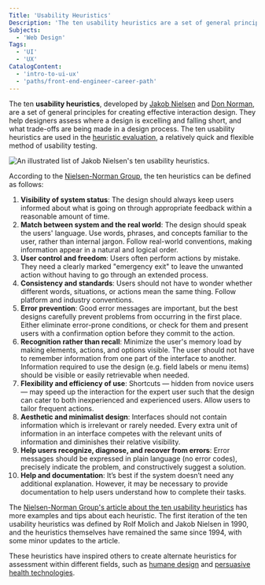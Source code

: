 ```yaml
---
Title: 'Usability Heuristics'
Description: 'The ten usability heuristics are a set of general principles for creating effective interaction design.'
Subjects:
  - 'Web Design'
Tags:
  - 'UI'
  - 'UX'
CatalogContent:
  - 'intro-to-ui-ux'
  - 'paths/front-end-engineer-career-path'
---
```


The ten **usability heuristics**, developed by [Jakob Nielsen](https://www.nngroup.com/people/jakob-nielsen/) and [Don Norman](https://jnd.org/), are a set of general principles for creating effective interaction design. They help designers assess where a design is excelling and falling short, and what trade-offs are being made in a design process. The ten usability heuristics are used in the [heuristic evaluation](https://www.codecademy.com/resources/docs/uiux/heuristic-evaluation), a relatively quick and flexible method of usability testing.

![An illustrated list of Jakob Nielsen's ten usability heuristics.](https://static-assets.codecademy.com/Courses/intro-to-ui-and-ux/key-methodologies/usability-heuristics.png)

According to the [Nielsen-Norman Group](https://www.nngroup.com/articles/ten-usability-heuristics/), the ten heuristics can be defined as follows:

1. **Visibility of system status**: The design should always keep users informed about what is going on through appropriate feedback within a reasonable amount of time.
2. **Match between system and the real world**: The design should speak the users' language. Use words, phrases, and concepts familiar to the user, rather than internal jargon. Follow real-world conventions, making information appear in a natural and logical order.
3. **User control and freedom**: Users often perform actions by mistake. They need a clearly marked "emergency exit" to leave the unwanted action without having to go through an extended process.
4. **Consistency and standards**: Users should not have to wonder whether different words, situations, or actions mean the same thing. Follow platform and industry conventions.
5. **Error prevention**: Good error messages are important, but the best designs carefully prevent problems from occurring in the first place. Either eliminate error-prone conditions, or check for them and present users with a confirmation option before they commit to the action.
6. **Recognition rather than recall**: Minimize the user's memory load by making elements, actions, and options visible. The user should not have to remember information from one part of the interface to another. Information required to use the design (e.g. field labels or menu items) should be visible or easily retrievable when needed.
7. **Flexibility and efficiency of use**: Shortcuts — hidden from novice users — may speed up the interaction for the expert user such that the design can cater to both inexperienced and experienced users. Allow users to tailor frequent actions.
8. **Aesthetic and minimalist design**: Interfaces should not contain information which is irrelevant or rarely needed. Every extra unit of information in an interface competes with the relevant units of information and diminishes their relative visibility.
9. **Help users recognize, diagnose, and recover from errors**: Error messages should be expressed in plain language (no error codes), precisely indicate the problem, and constructively suggest a solution.
10. **Help and documentation**: It’s best if the system doesn’t need any additional explanation. However, it may be necessary to provide documentation to help users understand how to complete their tasks.

The [Nielsen-Norman Group's article about the ten usability heuristics](https://www.nngroup.com/articles/ten-usability-heuristics/) has more examples and tips about each heuristic. The first iteration of the ten usability heuristics was defined by Rolf Molich and Jakob Nielsen in 1990, and the heuristics themselves have remained the same since 1994, with some minor updates to the article.

These heuristics have inspired others to create alternate heuristics for assessment within different fields, such as [humane design](https://designlab.com/blog/heuristics-humane-design-designing-for-dignity/) and [persuasive health technologies](https://terpconnect.umd.edu/~choe/download/IHI-10-Kientz.pdf).
